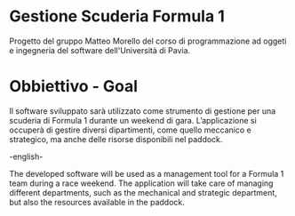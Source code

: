 # Gestione Scuderia Formula 1
Progetto del gruppo Matteo Morello del corso di programmazione ad oggeti e ingegneria del software dell'Università di Pavia.

# Obbiettivo - Goal
Il software sviluppato sarà utilizzato come strumento di gestione per una scuderia di Formula 1 durante un weekend di gara.
L’applicazione si occuperà di gestire diversi dipartimenti, come quello meccanico e strategico, ma anche delle risorse disponibili nel paddock.

-english-

The developed software will be used as a management tool for a Formula 1 team during a race weekend. The application will take care of managing different departments,
such as the mechanical and strategic department, but also the resources available in the paddock.

